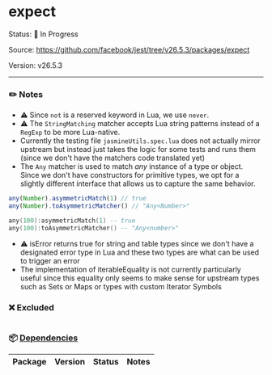 # expect

Status: :hammer: In Progress

Source: https://github.com/facebook/jest/tree/v26.5.3/packages/expect

Version: v26.5.3

---

### :pencil2: Notes
* :warning: Since `not` is a reserved keyword in Lua, we use `never`.
* :warning: The `StringMatching` matcher accepts Lua string patterns instead of a `RegExp` to be more Lua-native.
* Currently the testing file `jasmineUtils.spec.lua` does not actually mirror upstream but instead just takes the logic for some tests and runs them (since we don't have the matchers code translated yet)
* The `Any` matcher is used to match *any* instance of a type or object. Since we don't have constructors for primitive types, we opt for a slightly different interface that allows us to capture the same behavior.
```javascript
any(Number).asymmetricMatch(1) // true
any(Number).toAsymmetricMatcher() // "Any<Number>"
```
```lua
any(100):asymmetricMatch(1) -- true
any(100):toAsymmetricMatcher() -- "Any<number>"
```
* :warning: isError returns true for string and table types since we don't have a designated error type in Lua and these two types are what can be used to trigger an error
* The implementation of iterableEquality is not currently particularly useful since this equality only seems to make sense for upstream types such as Sets or Maps or types with custom Iterator Symbols

### :x: Excluded
```
```

### :package: [Dependencies]()
| Package | Version | Status | Notes |
| - | - | - | - |

